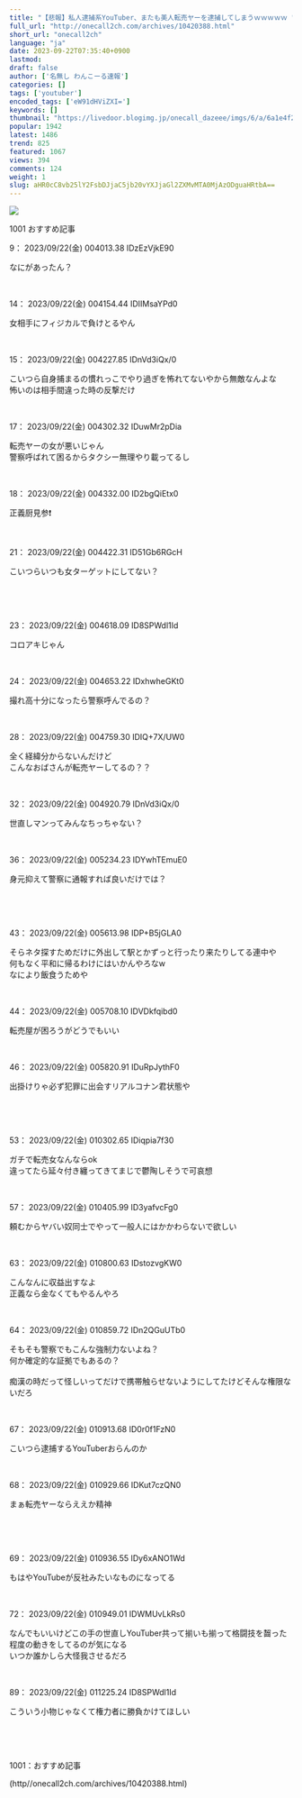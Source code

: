 ```yaml
---
title: "【悲報】私人逮捕系YouTuber、またも美人転売ヤーを逮捕してしまうｗｗｗｗｗ "
full_url: "http://onecall2ch.com/archives/10420388.html"
short_url: "onecall2ch"
language: "ja"
date: 2023-09-22T07:35:40+0900
lastmod: 
draft: false
author: ['名無し わんこーる速報']
categories: []
tags: ['youtuber']
encoded_tags: ['eW91dHViZXI=']
keywords: []
thumbnail: "https://livedoor.blogimg.jp/onecall_dazeee/imgs/6/a/6a1e4f2a-s.png"
popular: 1942
latest: 1486
trend: 825
featured: 1067
views: 394
comments: 124
weight: 1
slug: aHR0cC8vb25lY2FsbDJjaC5jb20vYXJjaGl2ZXMvMTA0MjAzODguaHRtbA==
---
```


![](https://livedoor.blogimg.jp/onecall_dazeee/imgs/6/a/6a1e4f2a-s.png)

<div> <p class='name2'> 1001 おすすめ記事</p> <p class='name2'>9： 2023/09/22(金) 004013.38 IDzEzVjkE90</p><p class='onecall'> なにがあったん？ <br></p><br> <p class='name2'>14： 2023/09/22(金) 004154.44 IDIIMsaYPd0</p><p class='onecall'> 女相手にフィジカルで負けとるやん <br></p><br> <p class='name2'>15： 2023/09/22(金) 004227.85 IDnVd3iQx/0</p><p class='onecall'> こいつら自身捕まるの慣れっこでやり過ぎを怖れてないやから無敵なんよな <br> 怖いのは相手間違った時の反撃だけ <br></p><br> <p class='name2'>17： 2023/09/22(金) 004302.32 IDuwMr2pDia</p><p class='onecall'> 転売ヤーの女が悪いじゃん <br> 警察呼ばれて困るからタクシー無理やり載ってるし<br></p><br> <p class='name2'>18： 2023/09/22(金) 004332.00 ID2bgQiEtx0</p><p class='onecall'> 正義厨見参❗ <br></p><br> <p class='name2'>21： 2023/09/22(金) 004422.31 ID51Gb6RGcH</p><p class='onecall'><p> こいつらいつも女ターゲットにしてない？ <br></p><br></p><br> <p class='name2'>23： 2023/09/22(金) 004618.09 ID8SPWdl1Id</p><p class='onecall'> コロアキじゃん <br></p><br> <p class='name2'>24： 2023/09/22(金) 004653.22 IDxhwheGKt0</p><p class='onecall'> 撮れ高十分になったら警察呼んでるの？ <br></p><br> <p class='name2'>28： 2023/09/22(金) 004759.30 IDIQ+7X/UW0</p><p class='onecall'> 全く経緯分からないんだけど <br> こんなおばさんが転売ヤーしてるの？？ <br></p><br> <p class='name2'>32： 2023/09/22(金) 004920.79 IDnVd3iQx/0</p><p class='onecall'> 世直しマンってみんなちっちゃない？ <br></p><br> <p class='name2'>36： 2023/09/22(金) 005234.23 IDYwhTEmuE0</p><p class='onecall'><p> 身元抑えて警察に通報すれば良いだけでは？ </p><br></p><br> <p class='name2'>43： 2023/09/22(金) 005613.98 IDP+B5jGLA0</p><p class='onecall'> そらネタ探すためだけに外出して駅とかずっと行ったり来たりしてる連中や <br> 何もなく平和に帰るわけにはいかんやろなw <br> なにより飯食うためや <br></p><br> <p class='name2'>44： 2023/09/22(金) 005708.10 IDVDkfqibd0</p><p class='onecall'> 転売屋が困ろうがどうでもいい <br></p><br> <p class='name2'>46： 2023/09/22(金) 005820.91 IDuRpJythF0</p><p class='onecall'><p> 出掛けりゃ必ず犯罪に出会すリアルコナン君状態や </p><br></p><br> <p class='name2'>53： 2023/09/22(金) 010302.65 IDiqpia7f30</p><p class='onecall'> ガチで転売女なんならok <br> 違ってたら延々付き纏ってきてまじで鬱陶しそうで可哀想 <br></p><br> <p class='name2'>57： 2023/09/22(金) 010405.99 ID3yafvcFg0</p><p class='onecall'> 頼むからヤバい奴同士でやって一般人にはかかわらないで欲しい <br></p><br> <p class='name2'>63： 2023/09/22(金) 010800.63 IDstozvgKW0</p><p class='onecall'> こんなんに収益出すなよ <br> 正義なら金なくてもやるんやろ <br></p><br> <p class='name2'>64： 2023/09/22(金) 010859.72 IDn2QGuUTb0</p><p class='onecall'> そもそも警察でもこんな強制力ないよね？ <br> 何か確定的な証拠でもあるの？ <br> <br> 痴漢の時だって怪しいってだけで携帯触らせないようにしてたけどそんな権限ないだろ <br></p><br> <p class='name2'>67： 2023/09/22(金) 010913.68 ID0r0f1FzN0</p><p class='onecall'> こいつら逮捕するYouTuberおらんのか <br></p><br> <p class='name2'>68： 2023/09/22(金) 010929.66 IDKut7czQN0</p><p class='onecall'><p> まぁ転売ヤーならええか精神 <br></p><br></p><br> <p class='name2'>69： 2023/09/22(金) 010936.55 IDy6xANO1Wd</p><p class='onecall'> もはやYouTubeが反社みたいなものになってる <br></p><br> <p class='name2'>72： 2023/09/22(金) 010949.01 IDWMUvLkRs0</p><p class='onecall'> なんでもいいけどこの手の世直しYouTuber共って揃いも揃って格闘技を齧った程度の動きをしてるのが気になる <br> いつか誰かしら大怪我させるだろ <br></p><br> <p class='name2'>89： 2023/09/22(金) 011225.24 ID8SPWdl1Id</p><p class='onecall'><p> こういう小物じゃなくて権力者に勝負かけてほしい </p><br></p><br> <p class='name2'>1001：おすすめ記事</p> </div>

(http//onecall2ch.com/archives/10420388.html)
